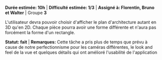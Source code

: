 **Durée estimée: 10h** | **Difficulté estimée: 1/3**  | **Assigné à: Florentin, Bruno et Walter** | Groupe **3**

L'utilisateur devra pouvoir choisir d'afficher le plan d'architecture autant en 3D qu'en 2D. Chaque pièce pourra avoir une forme différente et n'aura pas forcément la forme d'un rectangle.

**Statut: fait** | **Remarques:** Cette tâche a pris plus de temps que prévu à cause de notre perfectionnisme pour les caméras différentes, le look and feel de la vue et quelques détails qui ont amélioré l'usabilité de l'application

